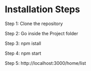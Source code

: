 # Installation Steps

Step 1: Clone the repository

Step 2: Go inside the Project folder

Step 3: npm istall

Step 4: npm start

Step 5: http://localhost:3000/home/list
